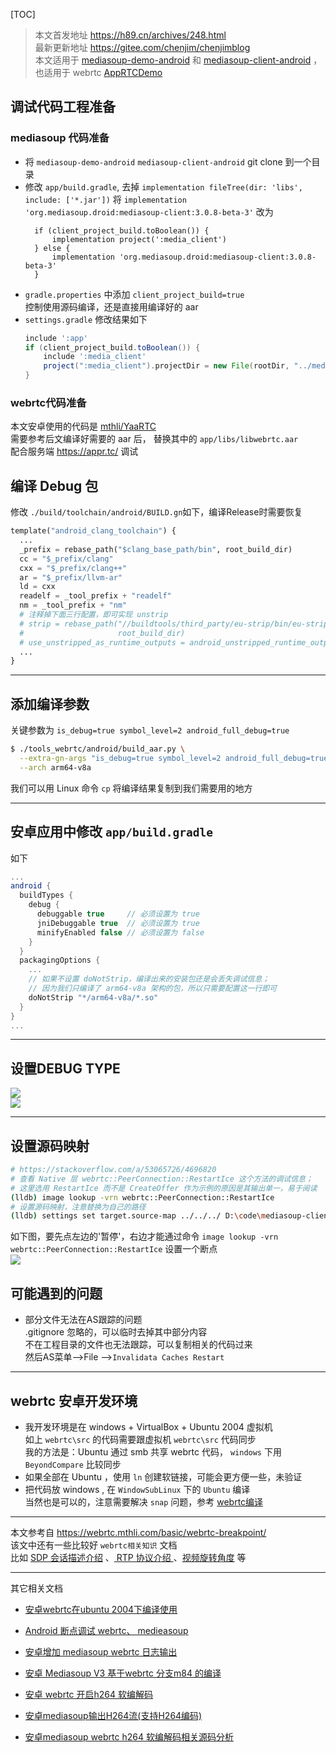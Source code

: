 

[TOC]


>本文首发地址 <https://h89.cn/archives/248.html>  
>最新更新地址 <https://gitee.com/chenjim/chenjimblog>  
>本文适用于 [mediasoup-demo-android](https://github.com/haiyangwu/mediasoup-demo-android) 和 [mediasoup-client-android](https://github.com/haiyangwu/mediasoup-client-android) ，也适用于 webrtc [AppRTCDemo](https://github.com/mthli/YaaRTC) 

## 调试代码工程准备  

### mediasoup 代码准备 
- 将 `mediasoup-demo-android`  `mediasoup-client-android` git clone 到一个目录
- 修改 `app/build.gradle`, 去掉 `implementation fileTree(dir: 'libs', include: ['*.jar'])`
  将 `implementation 'org.mediasoup.droid:mediasoup-client:3.0.8-beta-3'` 改为  
  ```
    if (client_project_build.toBoolean()) {
        implementation project(':media_client')
    } else {
        implementation 'org.mediasoup.droid:mediasoup-client:3.0.8-beta-3'
    }
  ```
- `gradle.properties` 中添加 `client_project_build=true`  
  控制使用源码编译，还是直接用编译好的 aar
- `settings.gradle` 修改结果如下   
  ``` Groovy 
  include ':app'
  if (client_project_build.toBoolean()) {
      include ':media_client'
      project(":media_client").projectDir = new File(rootDir, "../mediasoup-client-android/mediasoup-client")
  }
  ```  

### webrtc代码准备 
本文安卓使用的代码是 [mthli/YaaRTC](https://github.com/mthli/YaaRTC)   
需要参考后文编译好需要的 aar 后， 替换其中的 `app/libs/libwebrtc.aar`  
配合服务端 <https://appr.tc/> 调试  



## 编译 Debug 包  
修改 `./build/toolchain/android/BUILD.gn`如下，编译Release时需要恢复    

  ``` python
  template("android_clang_toolchain") {
    ...
    _prefix = rebase_path("$clang_base_path/bin", root_build_dir)
    cc = "$_prefix/clang"
    cxx = "$_prefix/clang++"
    ar = "$_prefix/llvm-ar"
    ld = cxx
    readelf = _tool_prefix + "readelf"
    nm = _tool_prefix + "nm"
    # 注释掉下面三行配置，即可实现 unstrip
    # strip = rebase_path("//buildtools/third_party/eu-strip/bin/eu-strip",
    #                     root_build_dir)
    # use_unstripped_as_runtime_outputs = android_unstripped_runtime_outputs
    ...
  }
  ```

----


## 添加编译参数 

关键参数为 `is_debug=true symbol_level=2 android_full_debug=true`  
``` bash
$ ./tools_webrtc/android/build_aar.py \
  --extra-gn-args "is_debug=true symbol_level=2 android_full_debug=true" \
  --arch arm64-v8a
```
我们可以用 Linux 命令 `cp` 将编译结果复制到我们需要用的地方  

-----


## 安卓应用中修改 `app/build.gradle`
如下    
  ``` gradle 
  ...
  android {
    buildTypes {
      debug {
        debuggable true     // 必须设置为 true
        jniDebuggable true  // 必须设置为 true
        minifyEnabled false // 必须设置为 false
      }
    }
    packagingOptions {
      ...
      // 如果不设置 doNotStrip，编译出来的安装包还是会丢失调试信息；
      // 因为我们只编译了 arm64-v8a 架构的包，所以只需要配置这一行即可
      doNotStrip "*/arm64-v8a/*.so"
    }
  }
  ...
  ```

----

## 设置DEBUG TYPE  
![](https://pic.chenjim.com/20210830130406.png-blog)   
![](https://pic.chenjim.com/20210830130846.png-blog)   

----

## 设置源码映射  
  ```bash
  # https://stackoverflow.com/a/53065726/4696820
  # 查看 Native 层 webrtc::PeerConnection::RestartIce 这个方法的调试信息；
  # 这里选用 RestartIce 而不是 CreateOffer 作为示例的原因是其输出单一，易于阅读
  (lldb) image lookup -vrn webrtc::PeerConnection::RestartIce
  # 设置源码映射，注意替换为自己的路径
  (lldb) settings set target.source-map ../../../ D:\code\mediasoup-client-android\mediasoup-client\deps\webrtc\src
  ```
  如下图，要先点左边的'暂停'，右边才能通过命令 `image lookup -vrn webrtc::PeerConnection::RestartIce` 设置一个断点     
  ![](https://pic.chenjim.com/20210830131034.png-blog)



## 可能遇到的问题  

- 部分文件无法在AS跟踪的问题  
.gitignore 忽略的，可以临时去掉其中部分内容  
不在工程目录的文件也无法跟踪，可以复制相关的代码过来  
然后AS菜单-->File -->`Invalidata Caches Restart`     

---

## webrtc 安卓开发环境  

-  我开发环境是在 windows + VirtualBox + Ubuntu 2004 虚拟机  
如上 `webrtc\src` 的代码需要跟虚拟机 `webrtc\src` 代码同步   
我的方法是：Ubuntu 通过 smb 共享 webrtc 代码， `windows` 下用 `BeyondCompare` 比较同步    
- 如果全部在 Ubuntu ，使用 `ln` 创建软链接，可能会更方便一些，未验证     
- 把代码放 windows , 在 `WindowSubLinux` 下的 `Ubuntu` 编译   
  当然也是可以的，注意需要解决 `snap` 问题，参考 [webrtc编译](https://h89.cn/archives/235.html)   


-----

本文参考自  <https://webrtc.mthli.com/basic/webrtc-breakpoint/>  
该文中还有一些比较好 `webrtc相关知识` 文档  
比如 [SDP 会话描述介绍](https://webrtc.mthli.com/basic/sdp-introduction/) 、[ RTP 协议介绍 ](https://webrtc.mthli.com/lost/rtp-introduction/)、[视频旋转角度](https://webrtc.mthli.com/lost/rtp-introduction/#%E8%8E%B7%E5%8F%96%E8%A7%86%E9%A2%91%E6%97%8B%E8%BD%AC%E8%A7%92%E5%BA%A6) 等

----

其它相关文档  

- [安卓webrtc在ubuntu 2004下编译使用](https://h89.cn/archives/235.html)

- [Android 断点调试 webrtc、 medieasoup](https://h89.cn/archives/248.html)  

- [安卓增加 mediasoup webrtc 日志输出](https://h89.cn/archives/246.html)  

- [安卓 Mediasoup V3 基于webrtc 分支m84 的编译](https://h89.cn/archives/245.html)

- [安卓 webrtc 开启h264 软编解码](https://h89.cn/archives/6.html)  

- [安卓mediasoup输出H264流(支持H264编码)](https://h89.cn/archives/1.html)  

- [安卓mediasoup webrtc h264 软编解码相关源码分析](https://h89.cn/archives/250.html)   



